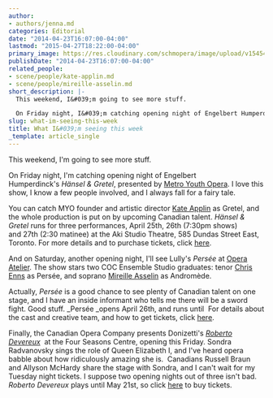 ```yaml
---
author:
- authors/jenna.md
categories: Editorial
date: "2014-04-23T16:07:00-04:00"
lastmod: "2015-04-27T18:22:00-04:00"
primary_image: https://res.cloudinary.com/schmopera/image/upload/v1545409169/media/webhook-uploads/1429839053504/Seats.jpg.jpg
publishDate: "2014-04-23T16:07:00-04:00"
related_people:
- scene/people/kate-applin.md
- scene/people/mireille-asselin.md
short_description: |-
  This weekend, I&#039;m going to see more stuff.

  On Friday night, I&#039;m catching opening night of Engelbert Humperdinck&#039;s Hänsel &amp; Gretel, presented by Metro Youth Opera. I love this show, I know a few people involved, and I always fall for a fairy tale.
slug: what-im-seeing-this-week
title: What I&#039;m seeing this week
_template: article_single
---
```


This weekend, I'm going to see more stuff.

On Friday night, I'm catching opening night of Engelbert Humperdinck's _Hänsel & Gretel_, presented by [Metro Youth Opera](http://www.metroyouthopera.ca/2014-season/). I love this show, I know a few people involved, and I always fall for a fairy tale.

You can catch MYO founder and artistic director [Kate Applin](http://www.metroyouthopera.ca/artistic-director/) as Gretel, and the whole production is put on by upcoming Canadian talent. _Hänsel & Gretel_ runs for three performances, April 25th, 26th (7:30pm shows) and 27th (2:30 matinee) at the Aki Studio Theatre, 585 Dundas Street East, Toronto. For more details and to purchase tickets, click [here](http://www.metroyouthopera.ca/2014-season/).

And on Saturday, another opening night, I'll see Lully's _Persée_ at [Opera Atelier](http://www.operaatelier.com/season/13-14/persee/). The show stars two COC Ensemble Studio graduates: tenor [Chris Enns](http://barczablog.com/2013/01/25/10forenns/) as Persée, and soprano [Mireille Asselin](http://www.mireilleasselin.com/) as Andromède.

Actually, _Persée_ is a good chance to see plenty of Canadian talent on one stage, and I have an inside informant who tells me there will be a sword fight. Good stuff. _Persée _opens April 26th, and runs until  For details about the cast and creative team, and how to get tickets, click [here](http://www.operaatelier.com/season/13-14/persee/).

Finally, the Canadian Opera Company presents Donizetti's [_Roberto Devereux_](http://www.coc.ca/PerformancesAndTickets/1314Season/RobertoDevereux.aspx)  at the Four Seasons Centre, opening this Friday. Sondra Radvanovsky sings the role of Queen Elizabeth I, and I've heard opera babble about how ridiculously amazing she is.  Canadians Russell Braun and Allyson McHardy share the stage with Sondra, and I can't wait for my Tuesday night tickets. I suppose two opening nights out of three isn't bad. _Roberto Devereux_ plays until May 21st, so click [here](http://www.coc.ca/PerformancesAndTickets/Tickets/IndividualTickets.aspx) to buy tickets.
